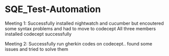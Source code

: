 # SQE_Test-Automation

Meeting 1:
  Successfully installed nightwatch and cucumber but encoutered some syntax problems and had to move to codecept
  All three members installed codecept successfully
  
Meeting 2:
  Successfully run gherkin codes on codecept.. found some issues and tried to solve them
